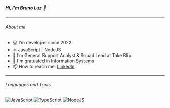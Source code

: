 ##### Hi, I'm Bruno Luz 👋

<hr>

###### About me

- 💻 I’m developer since 2022
- ⚛️ JavaScript | NodeJS
- 🚀 I’m General Support Analyst & Squad Lead at Take Blip
- 📝 I'm gratuated in Information Systems
- 📫 How to reach me: [LinkedIn](https://www.linkedin.com/in/bruno-luz-899b5723/)

<hr>

###### Languages and Tools

![JavaScript](https://i.imgur.com/XiVREpd.png)
![TypeScript](https://i.imgur.com/0tIFxOT.png)
![NodeJS](https://i.imgur.com/HIDzZr9.pngg)

